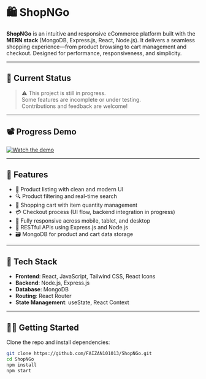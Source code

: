 # 🛍️ ShopNGo

**ShopNGo** is an intuitive and responsive eCommerce platform built with the **MERN stack** (MongoDB, Express.js, React, Node.js). It delivers a seamless shopping experience—from product browsing to cart management and checkout. Designed for performance, responsiveness, and simplicity.

---

## 🚧 Current Status

> ⚠️ This project is still in progress.  
> Some features are incomplete or under testing.  
> Contributions and feedback are welcome!

---

## 📽️ Progress Demo

[![Watch the demo](https://img.youtube.com/vi/3Jr7WZKXEds/0.jpg)](https://youtu.be/3Jr7WZKXEds)

---

## 🚀 Features

- 🛒 Product listing with clean and modern UI  
- 🔍 Product filtering and real-time search  
- 🧺 Shopping cart with item quantity management  
- 💳 Checkout process (UI flow, backend integration in progress)  
- 📱 Fully responsive across mobile, tablet, and desktop  
- 🧩 RESTful APIs using Express.js and Node.js  
- 🗃️ MongoDB for product and cart data storage  

---

## 📂 Tech Stack

- **Frontend**: React, JavaScript, Tailwind CSS, React Icons  
- **Backend**: Node.js, Express.js  
- **Database**: MongoDB  
- **Routing**: React Router  
- **State Management**: useState, React Context  

---

## 🧑‍💻 Getting Started

Clone the repo and install dependencies:

```bash
git clone https://github.com/FAIZAN101013/ShopNGo.git
cd ShopNGo
npm install
npm start

